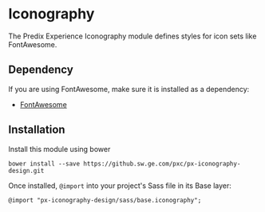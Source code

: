 # Iconography

The Predix Experience Iconography module defines styles for icon sets like FontAwesome.

## Dependency

If you are using FontAwesome, make sure it is installed as a dependency:

* [FontAwesome](http://fontawesome.io)

## Installation

Install this module using bower

    bower install --save https://github.sw.ge.com/pxc/px-iconography-design.git

Once installed, `@import` into your project's Sass file in its Base layer:

    @import "px-iconography-design/sass/base.iconography";
